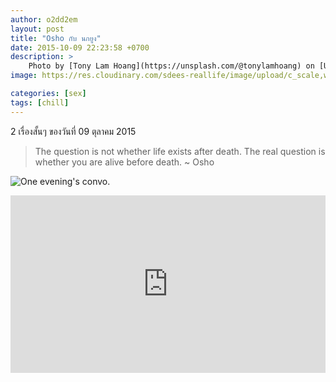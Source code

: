 ```yaml
---
author: o2dd2em
layout: post
title: "Osho กับ นกยูง"
date: 2015-10-09 22:23:58 +0700
description: >
    Photo by [Tony Lam Hoang](https://unsplash.com/@tonylamhoang) on [Unsplash](https://unsplash.com/)
image: https://res.cloudinary.com/sdees-reallife/image/upload/c_scale,w_1024/v1548067938/tony-lam-hoang-156669-unsplash.jpg

categories: [sex]
tags: [chill]
---
```

2 เรื่องสั้นๆ ของวันที่ 09 ตุลาคม 2015

> The question is not whether life exists after death. The real question is whether you are alive before death. ~ Osho

![One evening's convo.](https://res.cloudinary.com/sdees-reallife/image/upload/v1531119955/Screenshot_from_2018-07-09_14-01-25.png)

<div style="position:relative;width:100%;height:0;padding-bottom:56.25%;">
<iframe style="width:100%;height:100%;position:absolute;top:0;left:0;" src="https://www.youtube.com/embed/g1FqXX5teFE" frameborder="0" allow="autoplay; encrypted-media" allowfullscreen>
</iframe>
</div>
